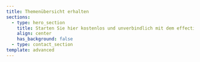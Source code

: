 ```yaml
---
title: Themenübersicht erhalten
sections:
  - type: hero_section
    title: Starten Sie hier kostenlos und unverbindlich mit dem effectiveISO System
    align: center
    has_background: false
  - type: contact_section
template: advanced
---
```

